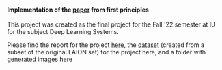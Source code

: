 #### Implementation of the [paper](https://arxiv.org/abs/2112.10752) from first principles

This project was created as the final project for the Fall '22 semester at IU for the subject Deep Learning Systems. 

Please find the report for the project [here](_), the [dataset](https://huggingface.co/datasets/bhargavsdesai/laion_improved_aesthetics_6.5plus_with_images) (created from a subset of the original LAION set) for the project here, and a folder with generated images here
